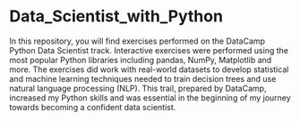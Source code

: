 # Data_Scientist_with_Python

In this repository, you will find exercises performed on the DataCamp Python Data Scientist track. Interactive exercises were performed using the most popular Python libraries including pandas, NumPy, Matplotlib and more. The exercises did work with real-world datasets to develop statistical and machine learning techniques needed to train decision trees and use natural language processing (NLP). This trail, prepared by DataCamp, increased my Python skills and was essential in the beginning of my journey towards becoming a confident data scientist.

